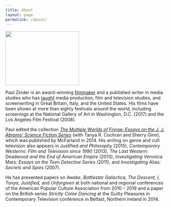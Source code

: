 ```yaml
---
title: About
layout: page
permalink: /about/
---
```


<span class="content-img">
    <img class='page' width="230" height="169" alt="" title="site pic 2" src="{{ 'assets/images/2011/06/site-pic-2.jpg' | absolute_url }}" />
</span>

Paul Zinder is an award-winning <a href="{{ 'films' | absolute_url }}">filmmaker</a> and a published writer in media studies who has <a title="Teaching" href="{{ 'teaching' | absolute_url }}">taught</a> media production, film and television studies, and screenwriting in Great Britain, Italy, and the United States.  His films have been shown at more than eighty festivals around the world, including screenings at the National Gallery of Art in Washington, D.C. (2017) and the Los Angeles Film Festival (2008).

Paul edited the collection <a title="The Multiple Worlds of Fringe: Essays on the J.J. Abrams Science Fiction Series" href="http://www.amazon.com/Multiple-Worlds-Fringe-Science-Fiction/dp/0786475676/ref=sr_1_1?s=books&amp;ie=UTF8&amp;qid=1433589206&amp;sr=1-1&amp;keywords=multiple+worlds+of+fringe" target="_blank" rel="noopener noreferrer"><em>The Multiple Worlds of </em>Fringe<em>: Essays on the J. J. Abrams&#8217; Science Fiction Series</em></a> (with Tanya R. Cochran and Sherry Ginn), which was published by McFarland in 2014.  His writing on genre and cult television also appears in Justified <em>and Philosophy</em> (2015), <em>Contemporary Westerns: Film and Television since 1990</em> (2013), <em>The Last Western:</em> Deadwood <em>and the End of American Empire</em> (2013), <em>Investigating</em> Veronica Mars<em>: Essays on the Teen Detective Series</em> (2011), and <em>Investigating</em> Alias<em>: Secrets and Spies</em> (2007).

He has presented papers on <em>Awake</em>, <em>Battlestar Galactica</em>, <em>The Descent</em>, <em>I, Tonya</em>, <em>Justified, </em>and <em>Unforgiven</em> at both national and regional conferences of the American Popular Culture Association from 2010 – 2019 and a paper on the British series <em>Strictly Come Dancing</em>  at the Guilty Pleasures in Contemporary Television conference in Belfast, Northern Ireland in 2014.
